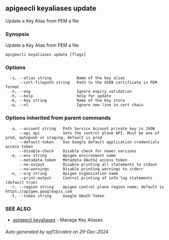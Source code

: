 ## apigeecli keyaliases update

Update a Key Alias from PEM a file

### Synopsis

Update a Key Alias from PEM a file

```
apigeecli keyaliases update [flags]
```

### Options

```
  -s, --alias string           Name of the key alias
      --cert-filepath string   Path to the X509 certificate in PEM format
  -x, --exp                    Ignore expiry validation
  -h, --help                   help for update
  -k, --key string             Name of the key store
  -w, --nl                     Ignore new line in cert chain
```

### Options inherited from parent commands

```
  -a, --account string   Path Service Account private key in JSON
      --api api          Sets the control plane API. Must be one of prod, autopush or staging; default is prod
      --default-token    Use Google default application credentials access token
      --disable-check    Disable check for newer versions
  -e, --env string       Apigee environment name
      --metadata-token   Metadata OAuth2 access token
      --no-output        Disable printing all statements to stdout
      --no-warnings      Disable printing warnings to stderr
  -o, --org string       Apigee organization name
      --print-output     Control printing of info log statements (default true)
  -r, --region string    Apigee control plane region name; default is https://apigee.googleapis.com
  -t, --token string     Google OAuth Token
```

### SEE ALSO

* [apigeecli keyaliases](apigeecli_keyaliases.md)	 - Manage Key Aliases

###### Auto generated by spf13/cobra on 29-Dec-2024

